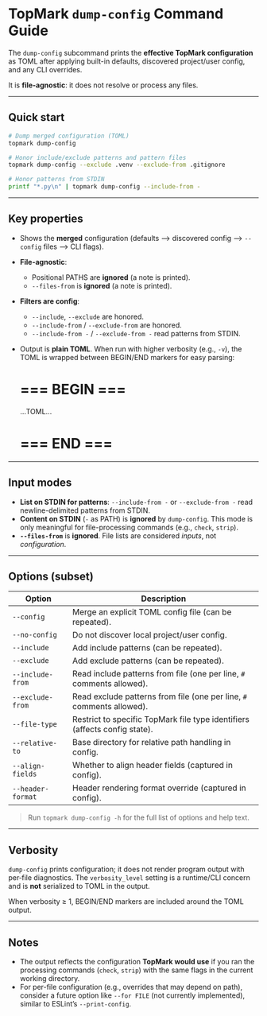 <!--
topmark:header:start

  file         : dump_config.md
  file_relpath : docs/usage/commands/dump_config.md
  project      : TopMark
  license      : MIT
  copyright    : (c) 2025 Olivier Biot

topmark:header:end
-->

# TopMark `dump-config` Command Guide

The `dump-config` subcommand prints the **effective TopMark configuration** as TOML after applying
built-in defaults, discovered project/user config, and any CLI overrides.

It is **file-agnostic**: it does not resolve or process any files.

______________________________________________________________________

## Quick start

```bash
# Dump merged configuration (TOML)
topmark dump-config

# Honor include/exclude patterns and pattern files
topmark dump-config --exclude .venv --exclude-from .gitignore

# Honor patterns from STDIN
printf "*.py\n" | topmark dump-config --include-from -
```

______________________________________________________________________

## Key properties

- Shows the **merged** configuration (defaults ⟶ discovered config ⟶ `--config` files ⟶ CLI flags).

- **File-agnostic**:

  - Positional PATHS are **ignored** (a note is printed).
  - `--files-from` is **ignored** (a note is printed).

- **Filters are config**:

  - `--include`, `--exclude` are honored.
  - `--include-from` / `--exclude-from` are honored.
  - `--include-from -` / `--exclude-from -` read patterns from STDIN.

- Output is **plain TOML**. When run with higher verbosity (e.g., `-v`), the TOML is wrapped
  between BEGIN/END markers for easy parsing:

  # === BEGIN ===

  ...TOML...

  # === END ===

______________________________________________________________________

## Input modes

- **List on STDIN for patterns**: `--include-from -` or `--exclude-from -` read newline-delimited
  patterns from STDIN.
- **Content on STDIN** (`-` as PATH) is **ignored** by `dump-config`. This mode is only meaningful
  for file-processing commands (e.g., `check`, `strip`).
- **`--files-from`** is **ignored**. File lists are considered *inputs*, not *configuration*.

______________________________________________________________________

## Options (subset)

| Option            | Description                                                                |
| ----------------- | -------------------------------------------------------------------------- |
| `--config`        | Merge an explicit TOML config file (can be repeated).                      |
| `--no-config`     | Do not discover local project/user config.                                 |
| `--include`       | Add include patterns (can be repeated).                                    |
| `--exclude`       | Add exclude patterns (can be repeated).                                    |
| `--include-from`  | Read include patterns from file (one per line, `#` comments allowed).      |
| `--exclude-from`  | Read exclude patterns from file (one per line, `#` comments allowed).      |
| `--file-type`     | Restrict to specific TopMark file type identifiers (affects config state). |
| `--relative-to`   | Base directory for relative path handling in config.                       |
| `--align-fields`  | Whether to align header fields (captured in config).                       |
| `--header-format` | Header rendering format override (captured in config).                     |

> Run `topmark dump-config -h` for the full list of options and help text.

______________________________________________________________________

## Verbosity

`dump-config` prints configuration; it does not render program output with per‑file diagnostics.
The `verbosity_level` setting is a runtime/CLI concern and is **not** serialized to TOML in the
output.

When verbosity ≥ 1, BEGIN/END markers are included around the TOML output.

______________________________________________________________________

## Notes

- The output reflects the configuration **TopMark would use** if you ran the processing commands
  (`check`, `strip`) with the same flags in the current working directory.
- For per-file configuration (e.g., overrides that may depend on path), consider a future option
  like `--for FILE` (not currently implemented), similar to ESLint’s `--print-config`.
